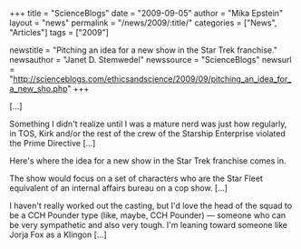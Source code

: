 +++
title = "ScienceBlogs"
date = "2009-09-05"
author = "Mika Epstein"
layout = "news"
permalink = "/news/2009/:title/"
categories = ["News", "Articles"]
tags = ["2009"]

newstitle = "Pitching an idea for a new show in the Star Trek franchise."
newsauthor = "Janet D. Stemwedel"
newssource = "ScienceBlogs"
newsurl = "http://scienceblogs.com/ethicsandscience/2009/09/pitching_an_idea_for_a_new_sho.php"
+++

[...]

Something I didn't realize until I was a mature nerd was just how regularly, in TOS, Kirk and/or the rest of the crew of the Starship Enterprise violated the Prime Directive [...]

Here's where the idea for a new show in the Star Trek franchise comes in.

The show would focus on a set of characters who are the Star Fleet equivalent of an internal affairs bureau on a cop show. [...]

I haven't really worked out the casting, but I'd love the head of the squad to be a CCH Pounder type (like, maybe, CCH Pounder) &#8212; someone who can be very sympathetic and also very tough. I'm leaning toward someone like Jorja Fox as a Klingon [...]

